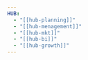 ```yaml
---
HUB:
  - "[[hub-planning]]"
  - "[[hub-menagement]]"
  - "[[hub-mkt]]"
  - "[[hub-bi]]"
  - "[[hub-growth]]"
---
```

